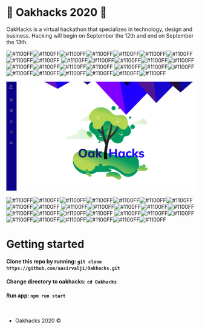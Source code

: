 # 🌳 Oakhacks 2020 🌳

OakHacks is a virtual hackathon that specializes in technology, design and business. Hacking will begin on September the 12th and end on September the 13th.

![#1100FF](https://via.placeholder.com/15/1100ff/000000?text=+)![#1100FF](https://via.placeholder.com/15/1100ff/000000?text=+)![#1100FF](https://via.placeholder.com/15/1100ff/000000?text=+)![#1100FF](https://via.placeholder.com/15/1100ff/000000?text=+)![#1100FF](https://via.placeholder.com/15/1100ff/000000?text=+)![#1100FF](https://via.placeholder.com/15/1100ff/000000?text=+)![#1100FF](https://via.placeholder.com/15/1100ff/000000?text=+)![#1100FF](https://via.placeholder.com/15/1100ff/000000?text=+)![#1100FF](https://via.placeholder.com/15/1100ff/000000?text=+)
![#1100FF](https://via.placeholder.com/15/1100ff/000000?text=+)![#1100FF](https://via.placeholder.com/15/1100ff/000000?text=+)![#1100FF](https://via.placeholder.com/15/1100ff/000000?text=+)![#1100FF](https://via.placeholder.com/15/1100ff/000000?text=+)![#1100FF](https://via.placeholder.com/15/1100ff/000000?text=+)![#1100FF](https://via.placeholder.com/15/1100ff/000000?text=+)![#1100FF](https://via.placeholder.com/15/1100ff/000000?text=+)![#1100FF](https://via.placeholder.com/15/1100ff/000000?text=+)![#1100FF](https://via.placeholder.com/15/1100ff/000000?text=+)
![#1100FF](https://via.placeholder.com/15/1100ff/000000?text=+)![#1100FF](https://via.placeholder.com/15/1100ff/000000?text=+)![#1100FF](https://via.placeholder.com/15/1100ff/000000?text=+)![#1100FF](https://via.placeholder.com/15/1100ff/000000?text=+)![#1100FF](https://via.placeholder.com/15/1100ff/000000?text=+)![#1100FF](https://via.placeholder.com/15/1100ff/000000?text=+)![#1100FF](https://via.placeholder.com/15/1100ff/000000?text=+)![#1100FF](https://via.placeholder.com/15/1100ff/000000?text=+)![#1100FF](https://via.placeholder.com/15/1100ff/000000?text=+)

![](read_me_assets/desktop_landing.png)

![#1100FF](https://via.placeholder.com/15/1100ff/000000?text=+)![#1100FF](https://via.placeholder.com/15/1100ff/000000?text=+)![#1100FF](https://via.placeholder.com/15/1100ff/000000?text=+)![#1100FF](https://via.placeholder.com/15/1100ff/000000?text=+)![#1100FF](https://via.placeholder.com/15/1100ff/000000?text=+)![#1100FF](https://via.placeholder.com/15/1100ff/000000?text=+)![#1100FF](https://via.placeholder.com/15/1100ff/000000?text=+)![#1100FF](https://via.placeholder.com/15/1100ff/000000?text=+)![#1100FF](https://via.placeholder.com/15/1100ff/000000?text=+)
![#1100FF](https://via.placeholder.com/15/1100ff/000000?text=+)![#1100FF](https://via.placeholder.com/15/1100ff/000000?text=+)![#1100FF](https://via.placeholder.com/15/1100ff/000000?text=+)![#1100FF](https://via.placeholder.com/15/1100ff/000000?text=+)![#1100FF](https://via.placeholder.com/15/1100ff/000000?text=+)![#1100FF](https://via.placeholder.com/15/1100ff/000000?text=+)![#1100FF](https://via.placeholder.com/15/1100ff/000000?text=+)![#1100FF](https://via.placeholder.com/15/1100ff/000000?text=+)![#1100FF](https://via.placeholder.com/15/1100ff/000000?text=+)
![#1100FF](https://via.placeholder.com/15/1100ff/000000?text=+)![#1100FF](https://via.placeholder.com/15/1100ff/000000?text=+)![#1100FF](https://via.placeholder.com/15/1100ff/000000?text=+)![#1100FF](https://via.placeholder.com/15/1100ff/000000?text=+)![#1100FF](https://via.placeholder.com/15/1100ff/000000?text=+)![#1100FF](https://via.placeholder.com/15/1100ff/000000?text=+)![#1100FF](https://via.placeholder.com/15/1100ff/000000?text=+)![#1100FF](https://via.placeholder.com/15/1100ff/000000?text=+)![#1100FF](https://via.placeholder.com/15/1100ff/000000?text=+)

# Getting started

#### Clone this repo by running: `git clone https://github.com/aasirvalji/Oakhacks.git`

#### Change directory to oakhacks: `cd Oakhacks`

#### Run app: `npm run start`

<br />

- Oakhacks 2020 ©
